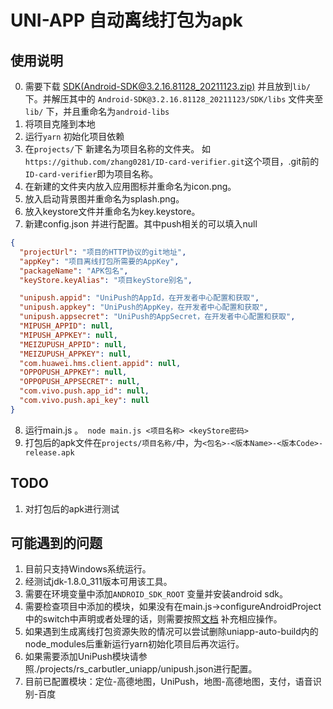 # UNI-APP 自动离线打包为apk

## 使用说明

0. 需要下载 [SDK(Android-SDK@3.2.16.81128_20211123.zip)](https://nativesupport.dcloud.net.cn/AppDocs/download/android) 并且放到``` lib/ ``` 下。并解压其中的 ``` Android-SDK@3.2.16.81128_20211123/SDK/libs ``` 文件夹至``` lib/ ``` 下，并且重命名为``` android-libs ```
1. 将项目克隆到本地
2. 运行``` yarn ``` 初始化项目依赖
3. 在``` projects/ ```下 新建名为项目名称的文件夹。
如 ``` https://github.com/zhang0281/ID-card-verifier.git ```这个项目，.git前的``` ID-card-verifier ```即为项目名称。
4. 在新建的文件夹内放入应用图标并重命名为icon.png。
5. 放入启动背景图并重命名为splash.png。
6. 放入keystore文件并重命名为key.keystore。
7. 新建config.json 并进行配置。其中push相关的可以填入null
```json
{
  "projectUrl": "项目的HTTP协议的git地址",
  "appKey": "项目离线打包所需要的AppKey",
  "packageName": "APK包名",
  "keyStore.keyAlias": "项目keyStore别名",

  "unipush.appid": "UniPush的AppId，在开发者中心配置和获取",
  "unipush.appkey": "UniPush的AppKey，在开发者中心配置和获取",
  "unipush.appsecret": "UniPush的AppSecret，在开发者中心配置和获取",
  "MIPUSH_APPID": null,
  "MIPUSH_APPKEY": null,
  "MEIZUPUSH_APPID": null,
  "MEIZUPUSH_APPKEY": null,
  "com.huawei.hms.client.appid": null,
  "OPPOPUSH_APPKEY": null,
  "OPPOPUSH_APPSECRET": null,
  "com.vivo.push.app_id": null,
  "com.vivo.push.api_key": null
}
```
8. 运行main.js 。```  node main.js <项目名称> <keyStore密码> ```
9. 打包后的apk文件在``` projects/项目名称/ ```中，为``` <包名>-<版本Name>-<版本Code>-release.apk ```

## TODO

1. 对打包后的apk进行测试

## 可能遇到的问题

1. 目前只支持Windows系统运行。
2. 经测试jdk-1.8.0_311版本可用该工具。
3. 需要在环境变量中添加``` ANDROID_SDK_ROOT ``` 变量并安装android sdk。
4. 需要检查项目中添加的模块，如果没有在main.js->configureAndroidProject 中的switch中声明或者处理的话，则需要按照[文档](https://nativesupport.dcloud.net.cn/AppDocs/usemodule/androidModuleConfig/geolocation) 补充相应操作。
5. 如果遇到生成离线打包资源失败的情况可以尝试删除uniapp-auto-build内的node_modules后重新运行yarn初始化项目后再次运行。
6. 如果需要添加UniPush模块请参照./projects/rs_carbutler_uniapp/unipush.json进行配置。
7. 目前已配置模块：定位-高德地图，UniPush，地图-高德地图，支付，语音识别-百度
